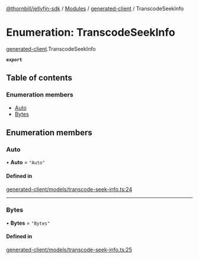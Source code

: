[@thornbill/jellyfin-sdk](../README.md) / [Modules](../modules.md) / [generated-client](../modules/generated_client.md) / TranscodeSeekInfo

# Enumeration: TranscodeSeekInfo

[generated-client](../modules/generated_client.md).TranscodeSeekInfo

**`export`**

## Table of contents

### Enumeration members

- [Auto](generated_client.TranscodeSeekInfo.md#auto)
- [Bytes](generated_client.TranscodeSeekInfo.md#bytes)

## Enumeration members

### Auto

• **Auto** = `"Auto"`

#### Defined in

[generated-client/models/transcode-seek-info.ts:24](https://github.com/thornbill/jellyfin-sdk-typescript/blob/eb13db7/src/generated-client/models/transcode-seek-info.ts#L24)

___

### Bytes

• **Bytes** = `"Bytes"`

#### Defined in

[generated-client/models/transcode-seek-info.ts:25](https://github.com/thornbill/jellyfin-sdk-typescript/blob/eb13db7/src/generated-client/models/transcode-seek-info.ts#L25)
